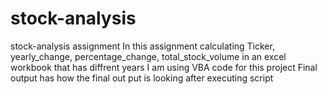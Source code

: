 # stock-analysis
stock-analysis assignment
In this assignment calculating Ticker, yearly_change, percentage_change, total_stock_volume in an excel workbook that has diffrent years
I am using VBA code for this project
Final output has how the final out put is looking after executing script

